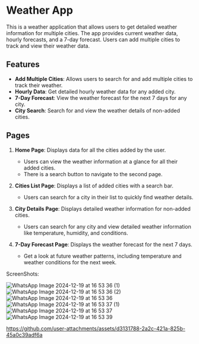 # Weather App

This is a weather application that allows users to get detailed weather information for multiple cities. The app provides current weather data, hourly forecasts, and a 7-day forecast. Users can add multiple cities to track and view their weather data.

## Features

- **Add Multiple Cities**: Allows users to search for and add multiple cities to track their weather.
- **Hourly Data**: Get detailed hourly weather data for any added city.
- **7-Day Forecast**: View the weather forecast for the next 7 days for any city.
- **City Search**: Search for and view the weather details of non-added cities.
  
## Pages

1. **Home Page**: Displays data for all the cities added by the user.
   - Users can view the weather information at a glance for all their added cities.
   - There is a search button to navigate to the second page.
   
2. **Cities List Page**: Displays a list of added cities with a search bar.
   - Users can search for a city in their list to quickly find weather details.
   
3. **City Details Page**: Displays detailed weather information for non-added cities.
   - Users can search for any city and view detailed weather information like temperature, humidity, and conditions.
   
4. **7-Day Forecast Page**: Displays the weather forecast for the next 7 days.
   - Get a look at future weather patterns, including temperature and weather conditions for the next week.

ScreenShots: 

![WhatsApp Image 2024-12-19 at 16 53 36 (1)](https://github.com/user-attachments/assets/d54f3615-0e54-40d1-bbed-29ab04230e8d)
![WhatsApp Image 2024-12-19 at 16 53 36 (2)](https://github.com/user-attachments/assets/78b535fe-2503-4e28-94e8-0ae88225c64f)
![WhatsApp Image 2024-12-19 at 16 53 36](https://github.com/user-attachments/assets/58a56443-6bb4-4db0-8303-d76c7f73e794)
![WhatsApp Image 2024-12-19 at 16 53 37 (1)](https://github.com/user-attachments/assets/c738dcca-7820-4c75-9ac0-18bb71a424fe)
![WhatsApp Image 2024-12-19 at 16 53 37](https://github.com/user-attachments/assets/7ba1bad5-cb92-48d1-9ba7-71b7c5c47d98)
![WhatsApp Image 2024-12-19 at 16 53 39](https://github.com/user-attachments/assets/71a0f358-b452-413c-bedb-1b15a88f68ca)


https://github.com/user-attachments/assets/d3131788-2a2c-421a-825b-45a0c39adf6a

